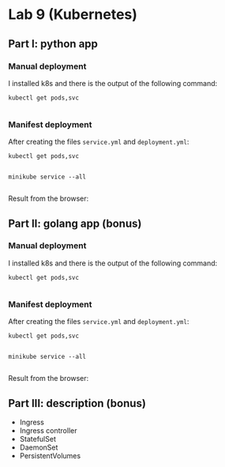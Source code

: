 # Lab 9 (Kubernetes)

## Part I: python app

### Manual deployment

I installed k8s and there is the output of the following command:

```
kubectl get pods,svc
```

```

```

### Manifest deployment

After creating the files `service.yml` and `deployment.yml`:

```
kubectl get pods,svc
```

```

```

```
minikube service --all
```

```

```

Result from the browser:


## Part II: golang app (bonus)

### Manual deployment

I installed k8s and there is the output of the following command:

```
kubectl get pods,svc
```

```

```

### Manifest deployment

After creating the files `service.yml` and `deployment.yml`:

```
kubectl get pods,svc
```

```

```

```
minikube service --all
```

```

```

Result from the browser:

## Part III: description (bonus)

* Ingress
* Ingress controller
* StatefulSet
* DaemonSet
* PersistentVolumes